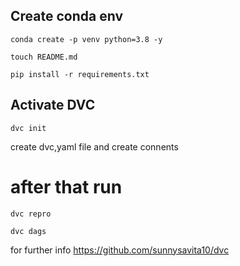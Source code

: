## Create conda env

````
conda create -p venv python=3.8 -y
````
````
touch README.md
````
````
pip install -r requirements.txt
````

## Activate DVC
````
dvc init
````

create dvc,yaml file and create connents

# after that run 

````
dvc repro
````

````
dvc dags
````

for further info https://github.com/sunnysavita10/dvc